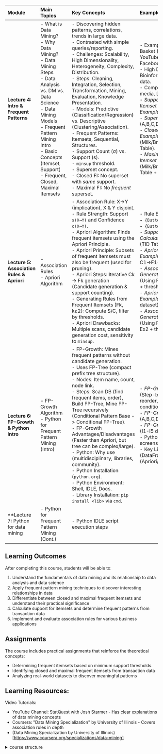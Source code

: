 
| Module                                  | Main Topics                                                                                                                               | Key Concepts                                                                                                                                                                                                                            | Examples / Notes                                                                                                                                                                                |
| :-------------------------------------- | :---------------------------------------------------------------------------------------------------------------------------------------- | :-------------------------------------------------------------------------------------------------------------------------------------------------------------------------------------------------------------------------------------- | :---------------------------------------------------------------------------------------------------------------------------------------------------------------------------------------------- |
| **Lecture 4: Intro & Frequent Patterns** | - What is Data Mining?<br>- Why Data Mining?<br>- Data Mining Steps<br>- Data Analysis vs. DM vs. Data Science<br>- Data Mining Models<br>- Frequent Pattern Mining Intro<br>- Basic Concepts (Itemset, Support)<br>- Frequent, Closed, Maximal Itemsets | - Discovering hidden patterns, correlations, trends in large data.<br>- Contrasted with simple queries/reporting.<br>- Challenges: Scalability, High Dimensionality, Heterogeneity, Complexity, Distribution.<br>- Steps: Cleaning, Integration, Selection, Transformation, Mining, Evaluation, Knowledge Presentation.<br>- Models: Predictive (Classification/Regression) vs. Descriptive (Clustering/Association).<br>- Frequent Patterns: Itemsets, Sequential, Structures.<br>- Support Count (σ) vs. Support (s).<br>- `minsup` threshold.<br>- Superset concept.<br>- Closed FI: No superset with *same* support.<br>- Maximal FI: No *frequent* superset. | - Examples: Market Basket (Bread/Milk), YouTube suggestions, Facebook ads.<br>- High Dim: Bioinformatics, Spatial data.<br>- Complex: Web/Social media, DNA.<br>- *Support/Frequent Itemset Calculation Example* (TID Table 1).<br>- *Superset Examples* (A,B,C,D set).<br>- *Closed Frequent Itemset Examples 1-3* (Milk/Bread/Butter/Cheese Table).<br>- *Maximal Frequent Itemset Examples 1-4* (Milk/Bread/Butter/Cheese Table + `minsupport`). |
| **Lecture 5: Association Rules & Apriori** | - Association Rules<br>- Apriori Algorithm                                                                                               | - Association Rule: X→Y (implication), X & Y disjoint.<br>- Rule Strength: Support `s(X→Y)` and Confidence `c(X→Y)`.<br>- Apriori Algorithm: Finds frequent itemsets using the Apriori Principle.<br>- Apriori Principle: Subsets of frequent itemsets must also be frequent (used for pruning).<br>- Apriori Steps: Iterative Ck -> Fk generation (Candidate generation & support counting).<br>- Generating Rules from Frequent Itemsets (Fk, k≥2): Compute S/C, filter by thresholds.<br>- Apriori Drawbacks: Multiple scans, candidate generation cost, sensitivity to `minsup`. | - Rule Examples: `{Bread} → {Butter}`, `{Milk, Bread} → {Butter}`.<br>- *Support/Confidence Calculation Examples 1-3* (TID Table 2).<br>- *Apriori Algorithm Example 1* (Step-by-step C1->F1->C2->F2...).<br>- *Association Rule Generation Example 1* (Using F2 from Apriori Ex1 + thresholds).<br>- *Apriori Algorithm Example 2* (A,B,C,D,E dataset).<br>- *Association Rule Generation Example 2* (Using F2, F3 from Apriori Ex2 + thresholds). |
| **Lecture 6: FP-Growth & Python Intro** | - FP-Growth Algorithm<br>- Python for Frequent Pattern Mining (Intro)                                                                      | - FP-Growth: Mines frequent patterns without candidate generation.<br>- Uses FP-Tree (compact prefix tree structure).<br>- Nodes: Item name, count, node link.<br>- Steps: Scan DB (find frequent items, order), Build FP-Tree, Mine FP-Tree recursively (Conditional Pattern Base -> Conditional FP-Tree).<br>- FP-Growth Advantages/Disadvantages (Faster than Apriori, but tree can be complex/large).<br>- Python: Why use (multidisciplinary, libraries, community).<br>- Python Installation (`python.org`).<br>- Python Environment: Shell, IDLE, Docs.<br>- Library Installation: `pip install <lib>` via `cmd`. | - *FP-Growth Example 1* (Step-by-step: counts, reorder, tree build, conditional mining).<br>- *FP-Growth Example 2* (A,B,C,D,E dataset).<br>- *FP-Growth Example 3* (I1-I5 dataset).<br>- Python installation screenshots.<br>- Key Libraries: `pandas` (DataFrames), `mlxtend` (Apriori/FP-Growth).                                                                                                      |
| **Lecture 7: Python for data mining | - Python for Frequent Pattern Mining (Cont.)<br> | - Python IDLE script execution steps                     |




## Learning Outcomes
After completing this course, students will be able to:
1. Understand the fundamentals of data mining and its relationship to data analysis and data science
2. Apply frequent pattern mining techniques to discover interesting relationships in data
3. Differentiate between closed and maximal frequent itemsets and understand their practical significance
4. Calculate support for itemsets and determine frequent patterns from transaction data
5. Implement and evaluate association rules for various business applications

## Assignments
The course includes practical assignments that reinforce the theoretical concepts:
- Determining frequent itemsets based on minimum support thresholds
- Identifying closed and maximal frequent itemsets from transaction data
- Analyzing real-world datasets to discover meaningful patterns

## Learning Resources:
Video Tutorials:

- YouTube Channel: StatQuest with Josh Starmer - Has clear explanations of data mining concepts
- Coursera: "Data Mining Specialization" by University of Illinois - Covers association rules in depth
- (Data Mining Specialization by University of Illinois)[https://www.coursera.org/specializations/data-mining]

<details>
<summary>
course structure
</summary>

1. https://www.coursera.org/learn/datavisualization/home/welcome
2. https://www.coursera.org/learn/Text-Retrieval-and-Search-Engines/home/welcome
3. https://www.coursera.org/learn/text-mining/home/week/1
4. https://www.coursera.org/learn/data-patterns/home/week/1
5. https://www.coursera.org/learn/cluster-analysis/home/week/1

</detail>
  
- YouTube Playlist by Krish Naik - Search for "Association Rule Mining"

### Online Courses:

- edX: "Data Mining: Principles and Applications"
- Udemy: "Data Mining with R" or "Data Mining with Python"

### Books:

"Introduction to Data Mining" by Tan, Steinbach, and Kumar - Excellent chapter on frequent pattern mining
"Data Mining: Concepts and Techniques" by Han, Kamber, and Pei - Comprehensive coverage of these topics

### Websites:

- GeeksforGeeks - Search for "Apriori Algorithm" or "Frequent Pattern Mining"
- Towards Data Science - Many articles on association rule mining with code examples

## Tools and Technologies
- Python with data mining libraries (optional)
- Data visualization tools
- Sample datasets for pattern mining exercises

